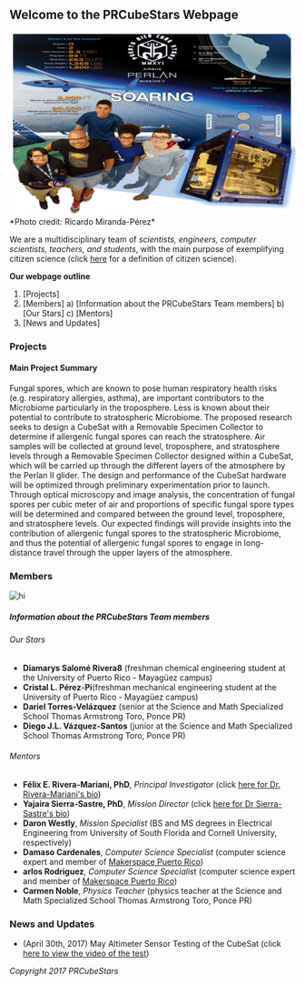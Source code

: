 ## Welcome to the PRCubeStars Webpage

<img src="Images/Cube Stars.jpeg" alt="hi" class="inline"/>
*Photo credit: Ricardo Miranda-Pérez*

We are a multidisciplinary team of *scientists, engineers, computer scientists, teachers, and students*, with the main purpose of exemplifying citizen science (click [here](https://www.google.com/search?q=citizen+science&oq=citizen+science&aqs=chrome..69i57j0l5.2370j0j7&sourceid=chrome&ie=UTF-8) for a definition of citizen science). 

**Our webpage outline**

1) [Projects]
2) [Members]
		a) [Information about the PRCubeStars Team members]
		b) [Our Stars]
		c) [Mentors]
3) [News and Updates]

### Projects

#### Main Project Summary
Fungal spores, which are known to pose human respiratory health risks (e.g. respiratory allergies, asthma), are important contributors to the Microbiome particularly in the troposphere. Less is known about their potential to contribute to stratospheric Microbiome. The proposed research seeks to design a CubeSat with a Removable Specimen Collector to determine if allergenic fungal spores can reach the stratosphere. Air samples will be collected at ground level, troposphere, and stratosphere levels through a Removable Specimen Collector designed within a CubeSat, which will be carried up through the different layers of the atmosphere by the Perlan II glider.  The design and performance of the CubeSat hardware will be optimized through preliminary experimentation prior to launch. Through optical microscopy and image analysis, the concentration of fungal spores per cubic meter of air and proportions of specific fungal spore types will be determined and compared between the ground level, troposphere, and stratosphere levels. Our expected findings will provide insights into the contribution of allergenic fungal spores to the stratospheric Microbiome, and thus the potential of allergenic fungal spores to engage in long-distance travel through the upper layers of the atmosphere.

### Members

<img src="Images/Collage-2-1.png" alt="hi" class="inline"/>

##### Information about the PRCubeStars Team members

###### Our Stars

- **Diamarys Salomé Rivera8** (freshman chemical engineering student at the University of Puerto Rico - Mayagüez campus) 
- **Cristal L. Pérez-Pi**(freshman mechanical engineering student at the University of Puerto Rico - Mayagüez campus)
- **Dariel Torres-Velázquez** (senior at the Science and Math Specialized School Thomas Armstrong Toro, Ponce PR)
- **Diego J.L. Vázquez-Santos** (junior at the Science and Math Specialized School Thomas Armstrong Toro, Ponce PR)

###### Mentors

- **Félix E. Rivera-Mariani, PhD**, *Principal Investigator* (click [here for Dr. Rivera-Mariani's bio](http://friveram.com/))
- **Yajaira Sierra-Sastre, PhD**, *Mission Director* (click [here for Dr Sierra-Sastre's bio](https://en.wikipedia.org/wiki/Yajaira_Sierra_Sastre))
- **Daron Westly**, *Mission Specialist* (BS and MS degrees in Electrical Engineering from University of South Florida and Cornell University, respectively)
- **Damaso Cardenales**, *Computer Science Specialist* (computer science expert and member of [Makerspace Puerto Rico](https://www.facebook.com/Makerspacepr/?fref=ts))
- **arlos Rodriguez**, *Computer Science Specialis*t (computer science expert and member of [Makerspace Puerto Rico](https://www.facebook.com/Makerspacepr/?fref=ts))
- **Carmen Noble**, *Physics Teacher* (physics teacher at the Science and Math Specialized School Thomas Armstrong Toro, Ponce PR)

### News and Updates

- (April 30th, 2017) May Altimeter Sensor Testing of the CubeSat (click [here to view the video of the test](https://www.youtube.com/watch?v=0UYQ0fL8KiQ)) 


*Copyright 2017 PRCubeStars*
